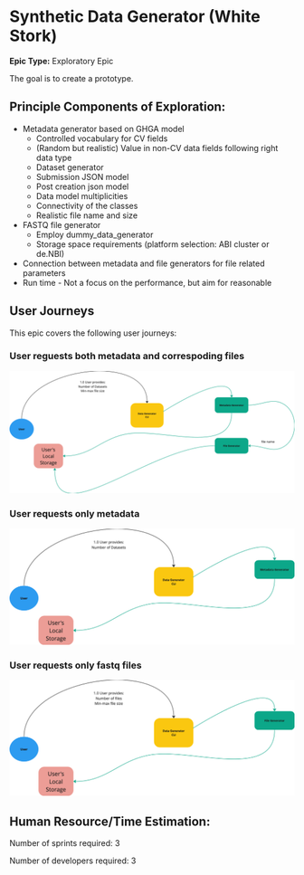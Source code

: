 # Synthetic Data Generator (White Stork)
**Epic Type:** Exploratory Epic

The goal is to create a prototype.

<!-- **Attention: Please do not put any confidential content here.** -->

## Principle Components of Exploration:

- Metadata generator based on GHGA model
    - Controlled vocabulary for CV fields
    - (Random but realistic) Value in non-CV data fields following right data type
    - Dataset generator
    - Submission JSON model
    - Post creation json model
    - Data model multiplicities
    - Connectivity of the classes
    - Realistic file name and size
- FASTQ file generator
    - Employ dummy_data_generator
    - Storage space requirements (platform selection: ABI cluster or de.NBI)
- Connection between metadata and file generators for file related parameters
- Run time - Not a focus on the performance, but aim for reasonable


<!-- ## Material and Resources:
 -->


## User Journeys

This epic covers the following user journeys:

### User reguests both metadata and correspoding files

![\scenario1](./images/scenario1.png)

### User requests only metadata
![\scenario2](./images/scenario2.png)

### User requests only fastq files
![\scenario3](./images/scenario3.png)


<!-- ## User Journeys that are not part of this Epic:
\<This is optional for exploratory epics\>
#
- \<Provide a list here.\> -->


<!-- ## Additional Implementation Details:

- \<List further implemenation details here. (Anything that might be relevant for defining and executing tasks.)> -->


## Human Resource/Time Estimation:

Number of sprints required: 3

Number of developers required: 3
